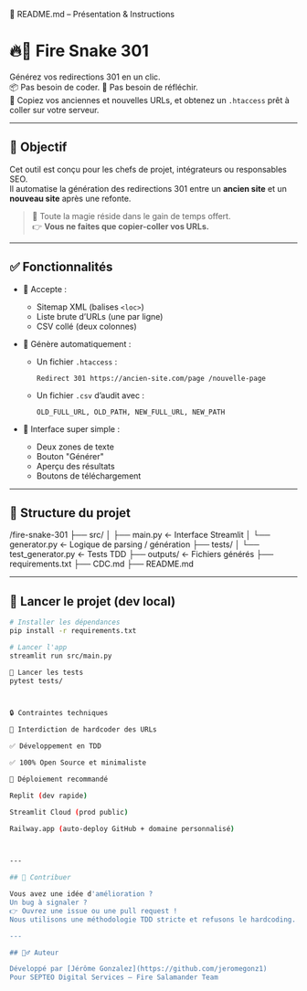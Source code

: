 📄 README.md – Présentation & Instructions
# 🔥🐍 Fire Snake 301

Générez vos redirections 301 en un clic.  
📦 Pas besoin de coder. 🧠 Pas besoin de réfléchir.  
🚀 Copiez vos anciennes et nouvelles URLs, et obtenez un `.htaccess` prêt à coller sur votre serveur.

---

## 🎯 Objectif

Cet outil est conçu pour les chefs de projet, intégrateurs ou responsables SEO.  
Il automatise la génération des redirections 301 entre un **ancien site** et un **nouveau site** après une refonte.

> 🧠 Toute la magie réside dans le gain de temps offert.  
> 👉 **Vous ne faites que copier-coller vos URLs.**

---

## ✅ Fonctionnalités

- 🔸 Accepte :
  - Sitemap XML (balises `<loc>`)
  - Liste brute d’URLs (une par ligne)
  - CSV collé (deux colonnes)

- 🔸 Génère automatiquement :
  - Un fichier `.htaccess` :
    ```
    Redirect 301 https://ancien-site.com/page /nouvelle-page
    ```
  - Un fichier `.csv` d’audit avec :
    ```
    OLD_FULL_URL, OLD_PATH, NEW_FULL_URL, NEW_PATH
    ```

- 🔸 Interface super simple :
  - Deux zones de texte
  - Bouton "Générer"
  - Aperçu des résultats
  - Boutons de téléchargement

---

## 📂 Structure du projet



/fire-snake-301
├── src/
│ ├── main.py ← Interface Streamlit
│ └── generator.py ← Logique de parsing / génération
├── tests/
│ └── test_generator.py ← Tests TDD
├── outputs/ ← Fichiers générés
├── requirements.txt
├── CDC.md
├── README.md


---

## 🚀 Lancer le projet (dev local)

```bash
# Installer les dépendances
pip install -r requirements.txt

# Lancer l'app
streamlit run src/main.py

🧪 Lancer les tests
pytest tests/



🔒 Contraintes techniques

🚫 Interdiction de hardcoder des URLs

✅ Développement en TDD

✅ 100% Open Source et minimaliste

🏁 Déploiement recommandé

Replit (dev rapide)

Streamlit Cloud (prod public)

Railway.app (auto-deploy GitHub + domaine personnalisé)



---

## 🤝 Contribuer

Vous avez une idée d'amélioration ?  
Un bug à signaler ?  
👉 Ouvrez une issue ou une pull request !  
Nous utilisons une méthodologie TDD stricte et refusons le hardcoding.

---

## 🧙‍♂️ Auteur

Développé par [Jérôme Gonzalez](https://github.com/jeromegonz1)  
Pour SEPTEO Digital Services — Fire Salamander Team
